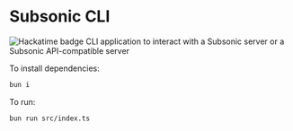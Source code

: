 # Subsonic CLI
![Hackatime badge](https://hackatime-badge.hackclub.com/U07V1ND4H0Q/scli)
CLI application to interact with a Subsonic server or a Subsonic API-compatible server

To install dependencies:

```bash
bun i
```

To run:

```bash
bun run src/index.ts
```
